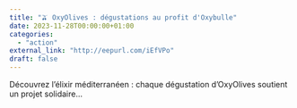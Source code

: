 ```yaml
---
title: "🫒 OxyOlives : dégustations au profit d'Oxybulle"
date: 2023-11-28T00:00:00+01:00
categories: 
  - "action"
external_link: "http://eepurl.com/iEfVPo"
draft: false
---
```

Découvrez l’élixir méditerranéen : chaque dégustation d’OxyOlives soutient un projet solidaire...
